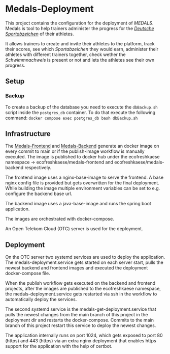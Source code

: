 # Medals-Deployment

This project contains the configuration for the deployment of _MEDALS_.
Medals is tool to help trainers administer the progress for the [_Deutsche Sportabzeichen_](https://deutsches-sportabzeichen.de/) of their athletes.

It allows trainers to create and invite their athletes to the platform, track their scores, see which _Sportabzeichen_ they would earn, administer their athletes with different trainers together, check wether the _Schwimmnachweis_ is present or not and lets the athletes see their own progress.

## Setup

### Backup

To create a backup of the database you need to execute the `dbBackup.sh` script inside the `postgres_db` container.
To do that execute the following command: `docker compose exec postgres_db bash dbBackup.sh`

## Infrastructure

The [Medals-Frontend](https://github.com/magenta-Mause/Medals-Frontend/) and [Medals-Backend](https://github.com/magenta-Mause/Medals-Backend/) generate an docker image on every commit to main
or if the publish-image workflow is manually executed. The image is published to docker hub under the
ecofreshkaese namespace -> ecofreshkaese/medals-frontend and ecofreshkaese/medals-backend respectively.

The frontend image uses a nginx-base-image to serve the frontend. A base nginx config file is provided but gets overwritten for the final
deployment. While building the image multiple environment variables can be set to e.g. configure the backend base url.

The backend image uses a java-base-image and runs the spring boot application.

The images are orchestrated with docker-compose.

An Open Telekom Cloud (OTC) server is used for the deployment.

## Deployment

On the OTC server two systemd services are used to deploy the application. The medals-deployment.service gets started on each server start, pulls the newest backend and frontend images and executed the deployment docker-compose file.

When the publish workflow gets executed on the backend and frontend projects, after the images are published to the ecofreshkaese namespace, the medals-deployment.service gets restarted via ssh in the workflow to automatically deploy the services.

The second systemd service is the medals-get-deployment.service that pulls the newest changes from the main branch of this project in the deployment dir and restarts the docker-compose. Commits to the main branch of this project restart this service to deploy the newest changes.

The application internally runs on port 1024, which gets exposed to port 80 (https) and 443 (https) via an extra nginx deployment that enables https support for the application with the help of certbot.
